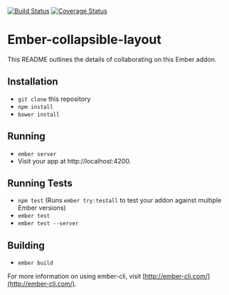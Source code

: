 [![Build Status](https://travis-ci.org/des75/ember-collapsible-layout.svg?branch=master)](https://travis-ci.org/des75/ember-collapsible-layout)
[![Coverage Status](https://coveralls.io/repos/github/des75/ember-collapsible-layout/badge.svg?branch=master)](https://coveralls.io/github/des75/ember-collapsible-layout?branch=master)

# Ember-collapsible-layout

This README outlines the details of collaborating on this Ember addon.

## Installation

* `git clone` this repository
* `npm install`
* `bower install`

## Running

* `ember server`
* Visit your app at http://localhost:4200.

## Running Tests

* `npm test` (Runs `ember try:testall` to test your addon against multiple Ember versions)
* `ember test`
* `ember test --server`

## Building

* `ember build`

For more information on using ember-cli, visit [http://ember-cli.com/](http://ember-cli.com/).
 
